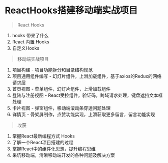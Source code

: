 # ReactHooks搭建移动端实战项目

> React Hooks

1. hooks 带来了什么
2. React 内置 Hooks
3. 自定义Hooks

> 移动端实战项目

1. 项目构建 - 项目功能拆分和目录结构规范
2. 项目通用组件编写 - 幻灯片组件，上滑加载组件，基于axios的Redux的网络请求层
3. 首页视图 - 菜单组件，幻灯片组件，上滑加载组件
4. 登陆与注册视图 - React受控组件，验证码，跨域请求处理，键盘遮挡文本框处理
5. 卡片视图 - 弹窗组件，移动端滚动条穿透问题处理
6. 详情页 - 骨架屏制作，点赞功能实现，上滑获取更多留言，留言功能实现

> 收获

1. 掌握React最新编程方式 Hooks
2. 了解一个React项目搭建的过程
3. 掌握React中的组件化思想，提升编程思维
4. 采坑移动端，清晰移动端开发的各种问题及解决方案